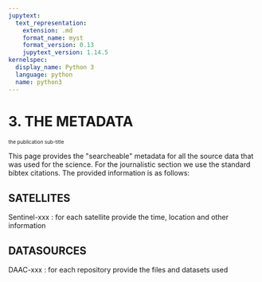 ```yaml
---
jupytext:
  text_representation:
    extension: .md
    format_name: myst
    format_version: 0.13
    jupytext_version: 1.14.5
kernelspec:
  display_name: Python 3
  language: python
  name: python3
---
```


# 3. THE METADATA

<span style="font-size:10">the publication sub-title</style> 

This page provides the "searcheable" metadata for all the source data that was used for the science. For the journalistic section we use the standard bibtex citations. The provided information is as follows:

## SATELLITES

Sentinel-xxx
: for each satellite provide the time, location and other information

## DATASOURCES

DAAC-xxx
: for each repository provide the files and datasets used 